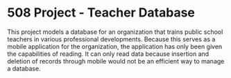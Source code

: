 # 508 Project - Teacher Database

This project models a database for an organization that trains public school teachers in various professional developments. Because this serves as a mobile application for the organization, the application has only been given the capabilities of reading. It can only read data because insertion and deletion of records through mobile would not be an efficient way to manage a database. 
